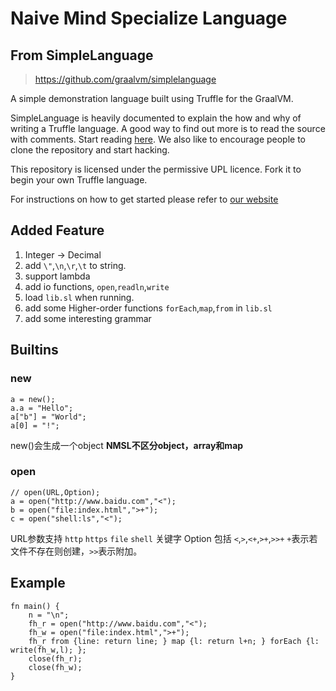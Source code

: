 # Naive Mind Specialize Language


## From SimpleLanguage
> https://github.com/graalvm/simplelanguage

A simple demonstration language built using Truffle for the GraalVM.

SimpleLanguage is heavily documented to explain the how and why of writing a
Truffle language. A good way to find out more is to read the source with
comments. Start reading [here](https://github.com/graalvm/simplelanguage/blob/master/language/src/main/java/com/oracle/truffle/sl/SLLanguage.java). 
We also like to encourage people to clone the repository and start hacking.

This repository is licensed under the permissive UPL licence. Fork it to begin
your own Truffle language.

For instructions on how to get started please refer to [our website](http://www.graalvm.org/docs/graalvm-as-a-platform/implement-language/)

## Added Feature

1. Integer -> Decimal
2. add `\"`,`\n`,`\r`,`\t` to string.
3. support lambda
4. add io functions, `open`,`readln`,`write`
5. load `lib.sl` when running.
6. add some Higher-order functions `forEach`,`map`,`from` in `lib.sl`
7. add some interesting grammar

## Builtins

### new
```
a = new();
a.a = "Hello";
a["b"] = "World";
a[0] = "!";
```
new()会生成一个object **NMSL不区分object，array和map**

### open
```
// open(URL,Option);
a = open("http://www.baidu.com","<");
b = open("file:index.html",">+");
c = open("shell:ls","<");
```
URL参数支持 `http` `https` `file` `shell` 关键字
Option 包括 `<`,`>`,`<+`,`>+`,`>>+` `+`表示若文件不存在则创建，`>>`表示附加。
## Example
```
fn main() {
    n = "\n";
    fh_r = open("http://www.baidu.com","<");
    fh_w = open("file:index.html",">+");
    fh_r from {line: return line; } map {l: return l+n; } forEach {l: write(fh_w,l); };
    close(fh_r);
    close(fh_w);
}
```